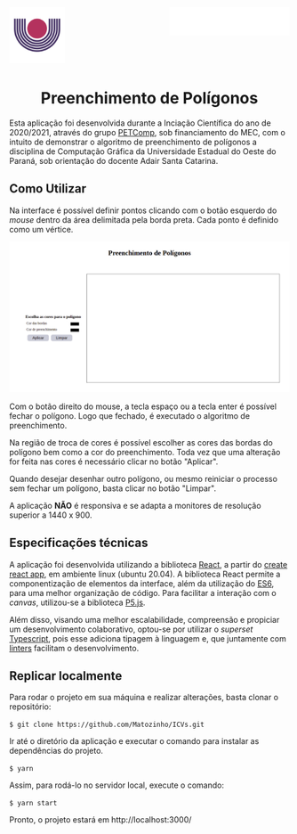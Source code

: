 <header>
  <img src="./readmeImages/LOGO_UNIOESTE.png" height="100px" alt="Logo da Unioeste" align="left"/>
  <img src="./readmeImages/LOGO_PET.png" height="50px" alt="Logo da Unioeste" align="right"/>
</header>

<br/><br/><br/>
 
 <div align="center">
 
# Preenchimento de Polígonos

</div>
  
Esta aplicação foi desenvolvida durante a Inciação Científica do ano de 2020/2021, através do grupo [PETComp](https://petsite-bd39a.web.app/), sob financiamento do MEC, com o intuito de demonstrar o algoritmo de preenchimento de polígonos a disciplina de Computação Gráfica da Universidade Estadual do Oeste do Paraná, sob orientação do docente Adair Santa Catarina.



## Como Utilizar

Na interface é possível definir pontos clicando com o botão esquerdo do _mouse_ dentro da área delimitada pela borda preta. Cada ponto é definido como um vértice.

<div align="center">
  <img src="./readmeImages/interface.png" alt="interface da aplicação" width="800" />
</div>

Com o botão direito do mouse, a tecla espaço ou a tecla enter é possível fechar o polígono. Logo que fechado, é executado o algoritmo de preenchimento.

Na região de troca de cores é possível escolher as cores das bordas do polígono bem como a cor do preenchimento. Toda vez que uma alteração for feita nas cores é necessário clicar no botão "Aplicar".

Quando desejar desenhar outro polígono, ou mesmo reiniciar o processo sem fechar um polígono, basta clicar no botão "Limpar".

A aplicação **NÃO** é responsiva e se adapta a monitores de resolução superior a 1440 x 900.
## Especificações técnicas

A aplicação foi desenvolvida utilizando a biblioteca [React](https://pt-br.reactjs.org/), a partir do [create react app](https://github.com/facebook/create-react-app), em ambiente linux (ubuntu 20.04). A biblioteca React permite a componentização de elementos da interface, além da utilização do [ES6](https://262.ecma-international.org/6.0/), para uma melhor organização de código. Para facilitar a interação com o _canvas_, utilizou-se a biblioteca [P5.js](https://p5js.org/).

Além disso, visando uma melhor escalabilidade, compreensão e propiciar um desenvolvimento colaborativo, optou-se por utilizar o _superset_ [Typescript](https://www.typescriptlang.org/), pois esse adiciona tipagem à linguagem e, que juntamente com [linters](https://sourcelevel.io/blog/what-is-a-linter-and-why-your-team-should-use-it) facilitam o desenvolvimento.

## Replicar localmente

Para rodar o projeto em sua máquina e realizar alterações, basta clonar o repositório:

`$ git clone https://github.com/Matozinho/ICVs.git`

Ir até o diretório da aplicação e executar o comando para instalar as dependências do projeto.

`$ yarn`

Assim, para rodá-lo no servidor local, execute o comando:

`$ yarn start`

Pronto, o projeto estará em http://localhost:3000/
